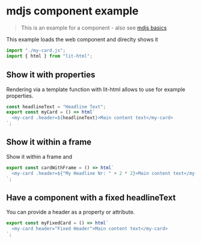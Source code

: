 # mdjs component example

> This is an example for a component - also see [mdjs basics](https://webcomponents.dev/edit/tS7JYfymt6yeshma8Gn1)

This example loads the web component and direclty shows it

```js script
import "./my-card.js";
import { html } from "lit-html";
```

<my-card header="from attribute"></my-card>

## Show it with properties

Rendering via a template function with lit-html allows to use for example properties.

```js story
const headlineText = "Headline Text";
export const myCard = () => html`
  <my-card .header=${headlineText}>Main content text</my-card>
`;
```

## Show it within a frame

Show it within a frame and

```js preview-story
export const cardWithFrame = () => html`
  <my-card .header=${"My Headline Nr: " + 2 * 2}>Main content text</my-card>
`;
```

## Have a component with a fixed headlineText

You can provide a header as a property or attribute.

```js preview-story
export const myFixedCard = () => html`
  <my-card header="Fixed Header">Main content text</my-card>
`;
```
